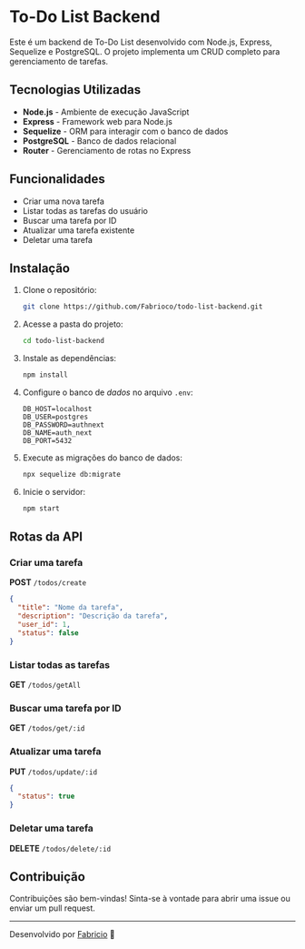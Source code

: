 # To-Do List Backend

Este é um backend de To-Do List desenvolvido com Node.js, Express, Sequelize e PostgreSQL. O projeto implementa um CRUD completo para gerenciamento de tarefas.

## Tecnologias Utilizadas

- **Node.js** - Ambiente de execução JavaScript
- **Express** - Framework web para Node.js
- **Sequelize** - ORM para interagir com o banco de dados
- **PostgreSQL** - Banco de dados relacional
- **Router** - Gerenciamento de rotas no Express

## Funcionalidades

- Criar uma nova tarefa
- Listar todas as tarefas do usuário
- Buscar uma tarefa por ID
- Atualizar uma tarefa existente
- Deletar uma tarefa

## Instalação

1. Clone o repositório:
   ```bash
   git clone https://github.com/Fabrioco/todo-list-backend.git
   ```
2. Acesse a pasta do projeto:
   ```bash
   cd todo-list-backend
   ```
3. Instale as dependências:
   ```bash
   npm install
   ```
4. Configure o banco de *dados* no arquivo `.env`:
   ```env
   DB_HOST=localhost
   DB_USER=postgres
   DB_PASSWORD=authnext
   DB_NAME=auth_next
   DB_PORT=5432
   ```
5. Execute as migrações do banco de dados:
   ```bash
   npx sequelize db:migrate
   ```
6. Inicie o servidor:
   ```bash
   npm start
   ```

## Rotas da API

### Criar uma tarefa

**POST** `/todos/create`

```json
{
  "title": "Nome da tarefa",
  "description": "Descrição da tarefa",
  "user_id": 1,
  "status": false
}
```

### Listar todas as tarefas

**GET** `/todos/getAll`

### Buscar uma tarefa por ID

**GET** `/todos/get/:id`

### Atualizar uma tarefa

**PUT** `/todos/update/:id`

```json
{
  "status": true
}
```

### Deletar uma tarefa

**DELETE** `/todos/delete/:id`

## Contribuição

Contribuições são bem-vindas! Sinta-se à vontade para abrir uma issue ou enviar um pull request.

---

Desenvolvido por [Fabricio](https://github.com/Fabrioco) 🚀


